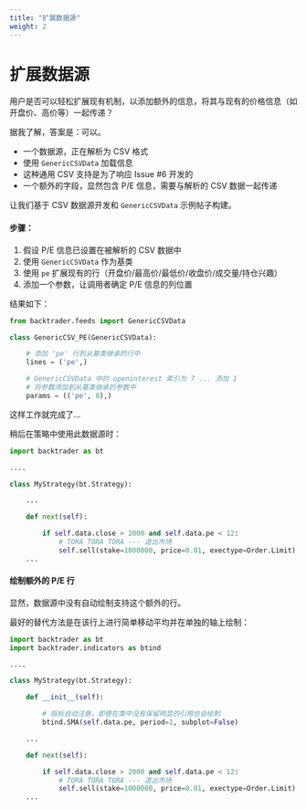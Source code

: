 ```yaml
---
title: "扩展数据源"
weight: 2
--- 
```


# 扩展数据源

用户是否可以轻松扩展现有机制，以添加额外的信息，将其与现有的价格信息（如开盘价、高价等）一起传递？

据我了解，答案是：可以。

- 一个数据源，正在解析为 CSV 格式
- 使用 `GenericCSVData` 加载信息
- 这种通用 CSV 支持是为了响应 Issue #6 开发的
- 一个额外的字段，显然包含 P/E 信息，需要与解析的 CSV 数据一起传递

让我们基于 CSV 数据源开发和 `GenericCSVData` 示例帖子构建。

#### 步骤：

1. 假设 P/E 信息已设置在被解析的 CSV 数据中
2. 使用 `GenericCSVData` 作为基类
3. 使用 `pe` 扩展现有的行（开盘价/最高价/最低价/收盘价/成交量/持仓兴趣）
4. 添加一个参数，让调用者确定 P/E 信息的列位置

结果如下：

```python
from backtrader.feeds import GenericCSVData

class GenericCSV_PE(GenericCSVData):

    # 添加 'pe' 行到从基类继承的行中
    lines = ('pe',)

    # GenericCSVData 中的 openinterest 索引为 7 ... 添加 1
    # 将参数添加到从基类继承的参数中
    params = (('pe', 8),)
```

这样工作就完成了...

稍后在策略中使用此数据源时：

```python
import backtrader as bt

....

class MyStrategy(bt.Strategy):

    ...

    def next(self):

        if self.data.close > 2000 and self.data.pe < 12:
            # TORA TORA TORA --- 退出市场
            self.sell(stake=1000000, price=0.01, exectype=Order.Limit)
    ...
```

#### 绘制额外的 P/E 行

显然，数据源中没有自动绘制支持这个额外的行。

最好的替代方法是在该行上进行简单移动平均并在单独的轴上绘制：

```python
import backtrader as bt
import backtrader.indicators as btind

....

class MyStrategy(bt.Strategy):

    def __init__(self):

        # 指标自动注册，即使在类中没有保留明显的引用也会绘制
        btind.SMA(self.data.pe, period=1, subplot=False)

    ...

    def next(self):

        if self.data.close > 2000 and self.data.pe < 12:
            # TORA TORA TORA --- 退出市场
            self.sell(stake=1000000, price=0.01, exectype=Order.Limit)
    ...
```
